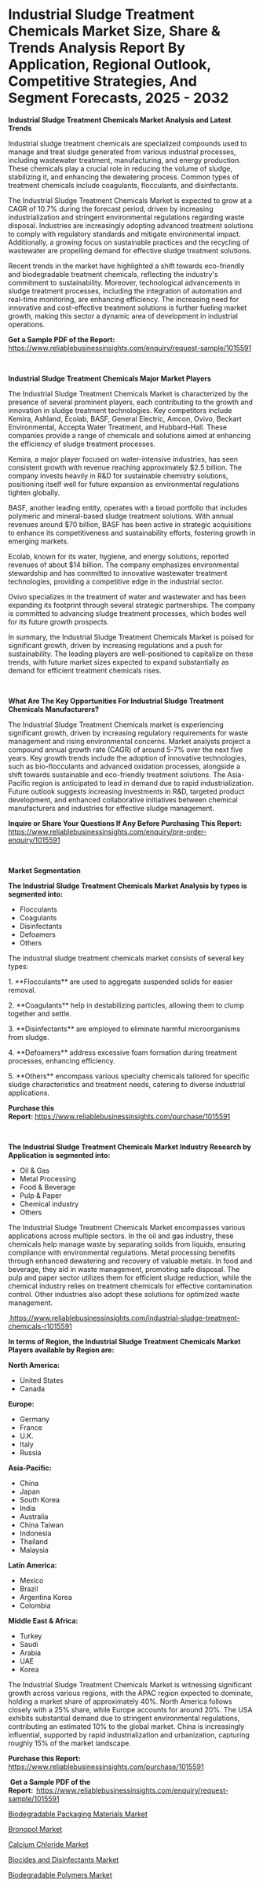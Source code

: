 <p><h1>Industrial Sludge Treatment Chemicals Market Size, Share & Trends Analysis Report By Application, Regional Outlook, Competitive Strategies, And Segment Forecasts, 2025 - 2032</h1></p><p><strong>Industrial Sludge Treatment Chemicals Market Analysis and Latest Trends</strong></p>
<p><p>Industrial sludge treatment chemicals are specialized compounds used to manage and treat sludge generated from various industrial processes, including wastewater treatment, manufacturing, and energy production. These chemicals play a crucial role in reducing the volume of sludge, stabilizing it, and enhancing the dewatering process. Common types of treatment chemicals include coagulants, flocculants, and disinfectants.</p><p>The Industrial Sludge Treatment Chemicals Market is expected to grow at a CAGR of 10.7% during the forecast period, driven by increasing industrialization and stringent environmental regulations regarding waste disposal. Industries are increasingly adopting advanced treatment solutions to comply with regulatory standards and mitigate environmental impact. Additionally, a growing focus on sustainable practices and the recycling of wastewater are propelling demand for effective sludge treatment solutions.</p><p>Recent trends in the market have highlighted a shift towards eco-friendly and biodegradable treatment chemicals, reflecting the industry's commitment to sustainability. Moreover, technological advancements in sludge treatment processes, including the integration of automation and real-time monitoring, are enhancing efficiency. The increasing need for innovative and cost-effective treatment solutions is further fueling market growth, making this sector a dynamic area of development in industrial operations.</p></p>
<p><strong>Get a Sample PDF of the Report:&nbsp;</strong> <a href="https://www.reliablebusinessinsights.com/enquiry/request-sample/1015591?utm_campaign=1837&utm_medium=2&utm_source=Github&utm_content=ia&utm_term=01042025&utm_id=industrial-sludge-treatment-chemicals">https://www.reliablebusinessinsights.com/enquiry/request-sample/1015591</a></p>
<p>&nbsp;</p>
<p><strong>Industrial Sludge Treatment Chemicals Major Market Players</strong></p>
<p><p>The Industrial Sludge Treatment Chemicals Market is characterized by the presence of several prominent players, each contributing to the growth and innovation in sludge treatment technologies. Key competitors include Kemira, Ashland, Ecolab, BASF, General Electric, Amcon, Ovivo, Beckart Environmental, Accepta Water Treatment, and Hubbard-Hall. These companies provide a range of chemicals and solutions aimed at enhancing the efficiency of sludge treatment processes.</p><p>Kemira, a major player focused on water-intensive industries, has seen consistent growth with revenue reaching approximately $2.5 billion. The company invests heavily in R&D for sustainable chemistry solutions, positioning itself well for future expansion as environmental regulations tighten globally.</p><p>BASF, another leading entity, operates with a broad portfolio that includes polymeric and mineral-based sludge treatment solutions. With annual revenues around $70 billion, BASF has been active in strategic acquisitions to enhance its competitiveness and sustainability efforts, fostering growth in emerging markets.</p><p>Ecolab, known for its water, hygiene, and energy solutions, reported revenues of about $14 billion. The company emphasizes environmental stewardship and has committed to innovative wastewater treatment technologies, providing a competitive edge in the industrial sector.</p><p>Ovivo specializes in the treatment of water and wastewater and has been expanding its footprint through several strategic partnerships. The company is committed to advancing sludge treatment processes, which bodes well for its future growth prospects.</p><p>In summary, the Industrial Sludge Treatment Chemicals Market is poised for significant growth, driven by increasing regulations and a push for sustainability. The leading players are well-positioned to capitalize on these trends, with future market sizes expected to expand substantially as demand for efficient treatment chemicals rises.</p></p>
<p>&nbsp;</p>
<p><strong>What Are The Key Opportunities For Industrial Sludge Treatment Chemicals Manufacturers?</strong></p>
<p><p>The Industrial Sludge Treatment Chemicals market is experiencing significant growth, driven by increasing regulatory requirements for waste management and rising environmental concerns. Market analysts project a compound annual growth rate (CAGR) of around 5-7% over the next five years. Key growth trends include the adoption of innovative technologies, such as bio-flocculants and advanced oxidation processes, alongside a shift towards sustainable and eco-friendly treatment solutions. The Asia-Pacific region is anticipated to lead in demand due to rapid industrialization. Future outlook suggests increasing investments in R&D, targeted product development, and enhanced collaborative initiatives between chemical manufacturers and industries for effective sludge management.</p></p>
<p><strong>Inquire or Share Your Questions If Any Before Purchasing This Report:</strong> <a href="https://www.reliablebusinessinsights.com/enquiry/pre-order-enquiry/1015591?utm_campaign=1837&utm_medium=2&utm_source=Github&utm_content=ia&utm_term=01042025&utm_id=industrial-sludge-treatment-chemicals">https://www.reliablebusinessinsights.com/enquiry/pre-order-enquiry/1015591</a></p>
<p>&nbsp;</p>
<p><strong>Market Segmentation</strong></p>
<p><strong>The Industrial Sludge Treatment Chemicals Market Analysis by types is segmented into:</strong></p>
<p><ul><li>Flocculants</li><li>Coagulants</li><li>Disinfectants</li><li>Defoamers</li><li>Others</li></ul></p>
<p><p>The industrial sludge treatment chemicals market consists of several key types: </p><p>1. **Flocculants** are used to aggregate suspended solids for easier removal. </p><p>2. **Coagulants** help in destabilizing particles, allowing them to clump together and settle. </p><p>3. **Disinfectants** are employed to eliminate harmful microorganisms from sludge. </p><p>4. **Defoamers** address excessive foam formation during treatment processes, enhancing efficiency. </p><p>5. **Others** encompass various specialty chemicals tailored for specific sludge characteristics and treatment needs, catering to diverse industrial applications.</p></p>
<p><strong>Purchase this Report:&nbsp;</strong><a href="https://www.reliablebusinessinsights.com/purchase/1015591?utm_campaign=1837&utm_medium=2&utm_source=Github&utm_content=ia&utm_term=01042025&utm_id=industrial-sludge-treatment-chemicals">https://www.reliablebusinessinsights.com/purchase/1015591</a></p>
<p>&nbsp;</p>
<p><strong>The Industrial Sludge Treatment Chemicals Market Industry Research by Application is segmented into:</strong></p>
<p><ul><li>Oil & Gas</li><li>Metal Processing</li><li>Food & Beverage</li><li>Pulp & Paper</li><li>Chemical industry</li><li>Others</li></ul></p>
<p><p>The Industrial Sludge Treatment Chemicals Market encompasses various applications across multiple sectors. In the oil and gas industry, these chemicals help manage waste by separating solids from liquids, ensuring compliance with environmental regulations. Metal processing benefits through enhanced dewatering and recovery of valuable metals. In food and beverage, they aid in waste management, promoting safe disposal. The pulp and paper sector utilizes them for efficient sludge reduction, while the chemical industry relies on treatment chemicals for effective contamination control. Other industries also adopt these solutions for optimized waste management.</p></p>
<p><a href="https://www.reliablebusinessinsights.com/industrial-sludge-treatment-chemicals-r1015591?utm_campaign=1837&utm_medium=2&utm_source=Github&utm_content=ia&utm_term=01042025&utm_id=industrial-sludge-treatment-chemicals">&nbsp;https://www.reliablebusinessinsights.com/industrial-sludge-treatment-chemicals-r1015591</a></p>
<p><strong>In terms of Region, the Industrial Sludge Treatment Chemicals Market Players available by Region are:</strong></p>
<p>
    <p> <strong> North America: </strong>
        <ul>
            <li>United States</li>
            <li>Canada</li>
        </ul>
        </p> 
    <p> <strong> Europe: </strong>
        <ul>
            <li>Germany</li>
            <li>France</li>
            <li>U.K.</li>
            <li>Italy</li>
            <li>Russia</li>
        </ul>
        </p> 
    <p> <strong> Asia-Pacific: </strong>
        <ul>
            <li>China</li>
            <li>Japan</li>
            <li>South Korea</li>
            <li>India</li>
            <li>Australia</li>
            <li>China Taiwan</li>
            <li>Indonesia</li>
            <li>Thailand</li>
            <li>Malaysia</li>
        </ul>
        </p> 
    <p> <strong> Latin America: </strong>
        <ul>
            <li>Mexico</li>
            <li>Brazil</li>
            <li>Argentina Korea</li>
            <li>Colombia</li>
        </ul>
        </p> 
    <p> <strong> Middle East & Africa: </strong>
        <ul>
            <li>Turkey</li>
            <li>Saudi</li>
            <li>Arabia</li>
            <li>UAE</li>
            <li>Korea</li>
        </ul>
    </p>
    </p>
<p><p>The Industrial Sludge Treatment Chemicals Market is witnessing significant growth across various regions, with the APAC region expected to dominate, holding a market share of approximately 40%. North America follows closely with a 25% share, while Europe accounts for around 20%. The USA exhibits substantial demand due to stringent environmental regulations, contributing an estimated 10% to the global market. China is increasingly influential, supported by rapid industrialization and urbanization, capturing roughly 15% of the market landscape.</p></p>
<p><strong>Purchase this Report: </strong><a href="https://www.reliablebusinessinsights.com/purchase/1015591?utm_campaign=1837&utm_medium=2&utm_source=Github&utm_content=ia&utm_term=01042025&utm_id=industrial-sludge-treatment-chemicals">https://www.reliablebusinessinsights.com/purchase/1015591</a></p>
<p>&nbsp;<strong>Get a Sample PDF of the Report:&nbsp;&nbsp;</strong><a href="https://www.reliablebusinessinsights.com/enquiry/request-sample/1015591?utm_campaign=1837&utm_medium=2&utm_source=Github&utm_content=ia&utm_term=01042025&utm_id=industrial-sludge-treatment-chemicals">https://www.reliablebusinessinsights.com/enquiry/request-sample/1015591</a></p>
<p><strong></strong></p>
<p><p><a href="https://github.com/laingragle95/Market-Research-Report-List-1/blob/main/biodegradable-packaging-materials-market.md?utm_campaign=1837&utm_medium=2&utm_source=Github&utm_content=ia&utm_term=01042025&utm_id=industrial-sludge-treatment-chemicals">Biodegradable Packaging Materials Market</a></p><p><a href="https://github.com/rakowpleetj1/Market-Research-Report-List-1/blob/main/bronopol-market.md?utm_campaign=1837&utm_medium=2&utm_source=Github&utm_content=ia&utm_term=01042025&utm_id=industrial-sludge-treatment-chemicals">Bronopol Market</a></p><p><a href="https://github.com/mcveathuane2/Market-Research-Report-List-1/blob/main/calcium-chloride-market.md?utm_campaign=1837&utm_medium=2&utm_source=Github&utm_content=ia&utm_term=01042025&utm_id=industrial-sludge-treatment-chemicals">Calcium Chloride Market</a></p><p><a href="https://github.com/uripeachrii/Market-Research-Report-List-1/blob/main/biocides-and-disinfectants-market.md?utm_campaign=1837&utm_medium=2&utm_source=Github&utm_content=ia&utm_term=01042025&utm_id=industrial-sludge-treatment-chemicals">Biocides and Disinfectants Market</a></p><p><a href="https://github.com/buenayankobl/Market-Research-Report-List-1/blob/main/biodegradable-polymers-market.md?utm_campaign=1837&utm_medium=2&utm_source=Github&utm_content=ia&utm_term=01042025&utm_id=industrial-sludge-treatment-chemicals">Biodegradable Polymers Market</a></p></p>